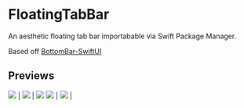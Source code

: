 # FloatingTabBar

An aesthetic floating tab bar importabable via Swift Package Manager. 

Based off [BottomBar-SwiftUI](https://github.com/smartvipere75/bottombar-swiftui)

## Previews
![](screen1.png) | ![](screen2.png) | ![](screen3.png)
![](screen4.png) | ![](screen5.png) |

